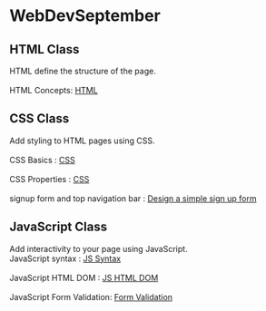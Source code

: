 # WebDevSeptember

## HTML Class
HTML define the structure of the page. <br><br>
HTML Concepts: <a href="https://github.com/LesleyBonyo/WebDevSeptember/tree/main/12-09-2023"> HTML</a> 
 <br>
## CSS Class
Add styling to HTML pages using CSS. <br><br>
CSS Basics : <a href="https://github.com/LesleyBonyo/WebDevSeptember/tree/main/20-09-2023">CSS</a> <br><br>
CSS Properties : <a href="https://github.com/LesleyBonyo/WebDevSeptember/tree/main/27-09-2023">CSS</a> <br><br>
signup form and top navigation bar : <a href="https://github.com/LesleyBonyo/WebDevSeptember/tree/main/04-10-2023">Design a simple sign up form</a>
<br>
## JavaScript Class
Add interactivity to your page using JavaScript.
<br>
JavaScript syntax :  <a href="https://github.com/LesleyBonyo/WebDevSeptember/tree/main/11-10-2023"> JS Syntax</a> 
 <br><br>
 JavaScript HTML DOM :  <a href="https://github.com/LesleyBonyo/WebDevSeptember/tree/main/17-10-2023"> JS HTML DOM</a> 
 <br><br>
 JavaScript Form Validation:  <a href="https://github.com/LesleyBonyo/WebDevSeptember/tree/main/04-10-2023"> Form Validation</a> 
 <br><br>